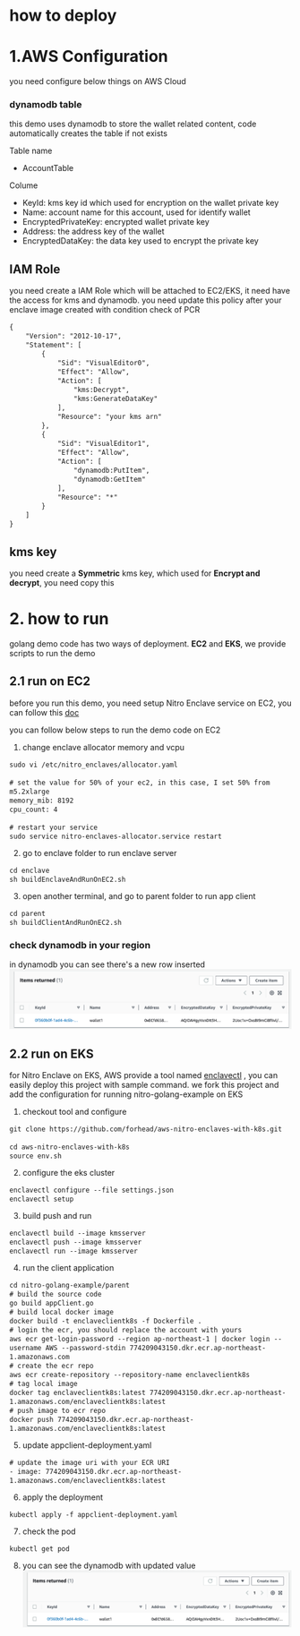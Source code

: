 # how to deploy

# 1.AWS Configuration
you need configure below things on AWS Cloud
### dynamodb table 
this demo uses dynamodb to store the wallet related content, code automatically creates the table if not exists

Table name
- AccountTable

Colume
- KeyId: kms key id which used for encryption on the wallet private key
- Name: account name for this account, used for identify wallet
- EncryptedPrivateKey: encrypted wallet private key
- Address: the address key of the wallet
- EncryptedDataKey: the data key used to encrypt the private key

## IAM Role
you need create a IAM Role which will be attached to EC2/EKS, it need have the access for kms and dynamodb. you need update this policy after your enclave image created with condition check of PCR
```
{
    "Version": "2012-10-17",
    "Statement": [
        {
            "Sid": "VisualEditor0",
            "Effect": "Allow",
            "Action": [
                "kms:Decrypt",
                "kms:GenerateDataKey"
            ],
            "Resource": "your kms arn"
        },
        {
            "Sid": "VisualEditor1",
            "Effect": "Allow",
            "Action": [
                "dynamodb:PutItem",
                "dynamodb:GetItem"
            ],
            "Resource": "*"
        }
    ]
}
```

## kms key
you need create a **Symmetric** kms key, which used for **Encrypt and decrypt**, you need copy this

# 2. how to run 
golang demo code has two ways of deployment. **EC2** and **EKS**, we provide scripts to run the demo

## 2.1 run on EC2
before you run this demo, you need setup Nitro Enclave service on EC2, you can follow this [doc](EC2EnvSetup.md)

you can follow below steps to run the demo code on EC2 

1) change enclave allocator memory and vcpu
```
sudo vi /etc/nitro_enclaves/allocator.yaml

# set the value for 50% of your ec2, in this case, I set 50% from m5.2xlarge
memory_mib: 8192
cpu_count: 4

# restart your service
sudo service nitro-enclaves-allocator.service restart
```
2) go to enclave folder to run enclave server
```
cd enclave
sh buildEnclaveAndRunOnEC2.sh
```
3) open another terminal, and go to parent folder to run app client
```
cd parent
sh buildClientAndRunOnEC2.sh
```

### check dynamodb in your region 
in dynamodb you can see there's a new row inserted
![dynamodb result](/image/dynamodb_query_result.png)

## 2.2 run on EKS
for Nitro Enclave on EKS, AWS provide a tool named  [enclavectl](https://github.com/aws/aws-nitro-enclaves-with-k8s) , you can easily deploy this project with sample command. we fork this project and add the configuration for running nitro-golang-example on EKS

1) checkout tool and configure
```
git clone https://github.com/forhead/aws-nitro-enclaves-with-k8s.git

cd aws-nitro-enclaves-with-k8s
source env.sh
```
2) configure the eks cluster
```
enclavectl configure --file settings.json
enclavectl setup
```
3) build push and run
```
enclavectl build --image kmsserver
enclavectl push --image kmsserver
enclavectl run --image kmsserver
```
4) run the client application
```
cd nitro-golang-example/parent
# build the source code
go build appClient.go
# build local docker image
docker build -t enclaveclientk8s -f Dockerfile .
# login the ecr, you should replace the account with yours
aws ecr get-login-password --region ap-northeast-1 | docker login --username AWS --password-stdin 774209043150.dkr.ecr.ap-northeast-1.amazonaws.com
# create the ecr repo
aws ecr create-repository --repository-name enclaveclientk8s 
# tag local image 
docker tag enclaveclientk8s:latest 774209043150.dkr.ecr.ap-northeast-1.amazonaws.com/enclaveclientk8s:latest
# push image to ecr repo
docker push 774209043150.dkr.ecr.ap-northeast-1.amazonaws.com/enclaveclientk8s:latest

```
5) update appclient-deployment.yaml
```
# update the image uri with your ECR URI
- image: 774209043150.dkr.ecr.ap-northeast-1.amazonaws.com/enclaveclientk8s:latest
```
6) apply the deployment
```
kubectl apply -f appclient-deployment.yaml
```
7) check the pod
```
kubectl get pod
```
8) you can see the dynamodb with updated value
![dynamodb result](/image/dynamodb_query_result.png)